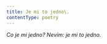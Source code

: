 ```yaml
---
title: Je mi to jedno\.
contentType: poetry
---
```


<section>

_Co je mi jedno? Nevím: je mi to jedno._

</section>
